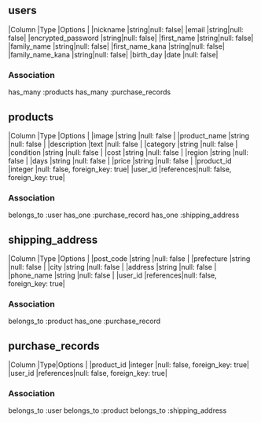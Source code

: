 ## users

|Column             |Type  |Options    |
|nickname           |string|null: false|
|email              |string|null: false|
|encrypted_password |string|null: false|
|first_name         |string|null: false|
|family_name        |string|null: false|
|first_name_kana    |string|null: false|
|family_name_kana   |string|null: false|
|birth_day          |date  |null: false|

### Association

has_many :products
has_many :purchase_records


## products

|Column              |Type      |Options                       |
|image               |string    |null: false                   |
|product_name        |string    |null: false                   |
|description         |text      |null: false                   |
|category            |string    |null: false                   |
|condition           |string    |null: false                   |
|cost                |string    |null: false                   |
|region              |string    |null: false                   |
|days                |string    |null: false                   |
|price               |string    |null: false                   |
|product_id          |integer   |null: false, foreign_key: true|
|user_id             |references|null: false, foreign_key: true|

### Association

belongs_to :user
has_one :purchase_record
has_one :shipping_address


## shipping_address

|Column             |Type      |Options                       |
|post_code          |string    |null: false                   |
|prefecture         |string    |null: false                   |
|city               |string    |null: false                   |
|address            |string    |null: false                   |
|phone_name         |string    |null: false                   |
|user_id            |references|null: false, foreign_key: true|

### Association

belongs_to :product
has_one :purchase_record


## purchase_records

|Column             |Type|Options                             |
|product_id         |integer   |null: false, foreign_key: true|
|user_id            |references|null: false, foreign_key: true|

### Association

belongs_to :user
belongs_to :product
belongs_to :shipping_address
